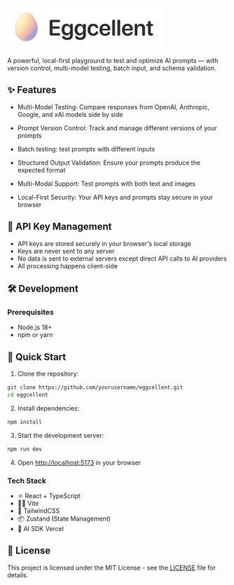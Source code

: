 <p align="left">
  <a href="https://eggcellent.space">
    <picture>
      <source srcset="public/logo.png">
      <img src="public/logo.png" height="200" alt="Eggcellent Logo" style="height: 100px;">
    </picture>
  </a>
</p>

A powerful, local-first playground to test and optimize AI prompts — with version control, multi-model testing, batch input, and schema validation.

## ✨ Features

- Multi-Model Testing: Compare responses from OpenAI, Anthropic, Google, and xAI models side by side

- Prompt Version Control: Track and manage different versions of your prompts

- Batch testing: test prompts with different inputs

- Structured Output Validation: Ensure your prompts produce the expected format

- Multi-Modal Support: Test prompts with both text and images

- Local-First Security: Your API keys and prompts stay secure in your browser

## 🔑 API Key Management

- API keys are stored securely in your browser's local storage
- Keys are never sent to any server
- No data is sent to external servers except direct API calls to AI providers
- All processing happens client-side

## 🛠️ Development

### Prerequisites

- Node.js 18+
- npm or yarn

## 🚀 Quick Start

1. Clone the repository:

```bash
git clone https://github.com/yourusername/eggcellent.git
cd eggcellent
```

2. Install dependencies:

```bash
npm install
```

3. Start the development server:

```bash
npm run dev
```

4. Open [http://localhost:5173](http://localhost:5173) in your browser

### Tech Stack

- ⚛️ React + TypeScript
- 🏃‍♂️ Vite
- 🎨 TailwindCSS
- 📦 Zustand (State Management)
- 🧪 AI SDK Vercel

## 📄 License

This project is licensed under the MIT License - see the [LICENSE](LICENSE) file for details.

